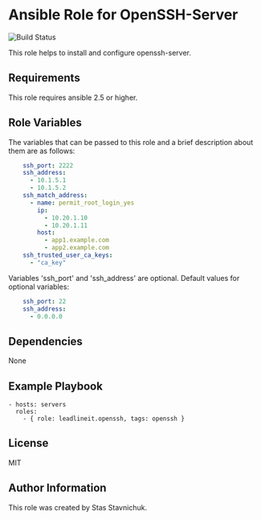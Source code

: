 # Ansible Role for OpenSSH-Server

![Build Status](https://github.com/leadlineit/ansible-role-openssh/actions/workflows/ci.yaml/badge.svg)

This role helps to install and configure openssh-server.

## Requirements

This role requires ansible 2.5 or higher.

## Role Variables

The variables that can be passed to this role and a brief description about them are as follows:

```yaml
    ssh_port: 2222
    ssh_address:
      - 10.1.5.1
      - 10.1.5.2
    ssh_match_address:
      - name: permit_root_login_yes
        ip:
          - 10.20.1.10
          - 10.20.1.11
        host:
          - app1.example.com
          - app2.example.com
    ssh_trusted_user_ca_keys:
      - "ca_key"
```

Variables 'ssh_port' and 'ssh_address' are optional.
Default values for optional variables:

```yaml
    ssh_port: 22
    ssh_address:
      - 0.0.0.0
```
## Dependencies

None

## Example Playbook

    - hosts: servers
      roles:
        - { role: leadlineit.openssh, tags: openssh }

## License

MIT

## Author Information

This role was created by Stas Stavnichuk.
